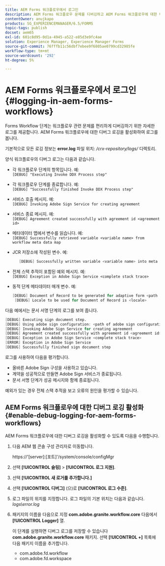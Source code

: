 ```yaml
---
title: AEM Forms 워크플로우에서 로그인
description: AEM Forms 워크플로우 문제를 디버깅하고 AEM Forms 워크플로우에 대한 디버그 로깅을 활성화하여 로그를 보는 방법에 대해 알아봅니다.
contentOwner: anujkapo
products: SG_EXPERIENCEMANAGER/6.5/FORMS
topic-tags: publish
docset: aem65
exl-id: 601c8d95-0d1a-4945-a522-e85d3e9fc4ae
solution: Experience Manager, Experience Manager Forms
source-git-commit: 76fffb11c56dbf7ebee9f6805ae0799cd32985fe
workflow-type: tm+mt
source-wordcount: '292'
ht-degree: 5%

---
```


# AEM Forms 워크플로우에서 로그인{#logging-in-aem-forms-workflows}

Forms Workflow 단계는 워크플로우 관련 문제를 편리하게 디버깅하기 위한 자세한 로그를 제공합니다. AEM Forms 워크플로우에 대한 디버그 로깅을 활성화하여 로그를 봅니다.

기본적으로 모든 로깅 정보는 **error.log** 파일 위치: */crx-repository/logs/* 디렉토리.

양식 워크플로우의 디버그 로그는 다음과 같습니다.

* 각 워크플로우 단계의 항목입니다. 예:\
  `[DEBUG] "Executing Invoke DDX Process step"`

* 각 워크플로우 단계를 종료합니다. 예:\
  `[DEBUG] "Successfully finished Invoke DDX Process step"`

* 서비스 호출 메시지. 예:\
  `[DEBUG] Invoking Adobe Sign Service for creating agreement`

* 서비스 종료 메시지. 예:\
  `[DEBUG] Agreement created successfully with agreement id <agreement id>`

* 메타데이터 맵에서 변수를 읽습니다. 예:\
  `[DEBUG] Successfully retrieved variable <variable name> from workflow meta data map`

* JCR 저장소에 작성된 변수. 예:

  ```verilog
     [DEBUG] Successfully written variable <variable name> into meta data node at <JCR path where meta data is being written>
  ```

* 전체 스택 추적이 포함된 예외 메시지. 예:\
  `[DEBUG] Exception in Adobe Sign Service <complete stack trace>`

* 동적 단계 메타데이터 매개 변수. 예:

  ```verilog
  [DEBUG] Document of Record to be generated for adaptive form <path of adaptive form>
   [DEBUG] Locale to be used for Document of Record is <locale>
  ```

다음 예에서는 문서 서명 단계의 로그를 보여 줍니다.

```verilog
[DEBUG] Executing sign document step.
[DEBUG] Using adobe sign configuration: <path of adobe sign configuration>
[DEBUG] Invoking Adobe Sign Service for creating agreement
[DEBUG] Agreement created successfully with agreement id <agreement id>
[DEBUG] Exception in Adobe Sign Service <complete stack trace>
[ERROR] Exception in Adobe Sign Service
[DEBUG] Successfully finished sign document step
```

로그를 사용하여 다음을 평가합니다.

* 올바른 Adobe Sign 구성을 사용하고 있습니다.
* 계약을 성공적으로 만들면 Adobe Sign 서비스가 종료됩니다.
* 문서 서명 단계가 성공 메시지와 함께 종료됩니다.

예외가 있는 경우 전체 스택 추적을 보고 오류의 원인을 평가할 수 있습니다.

## AEM Forms 워크플로우에 대한 디버그 로깅 활성화 {#enable-debug-logging-for-aem-forms-workflows}

AEM Forms 워크플로우에 대한 디버그 로깅을 활성화할 수 있도록 다음을 수행합니다.

1. 다음 AEM 웹 콘솔 구성 관리자로 이동합니다.

   https://&#39;[server]:[포트]&#39;/system/console/configMgr

1. 선택 **[!UICONTROL 슬링]** > **[!UICONTROL 로그 지원]**.
1. 선택 **[!UICONTROL 새 로거를 추가합니다.]**
1. 선택 **[!UICONTROL 디버그]** (으)로 **[!UICONTROL 로그 수준]**.
1. 로그 파일의 위치를 지정합니다. 로그 파일의 기본 위치는 다음과 같습니다. *logs\error.log*
1. 패키지의 이름을 다음으로 지정 **com.adobe.granite.workflow.core** 다음에서 **[!UICONTROL Logger]** 열.

   이 단계를 실행하면 디버그 로그를 저장할 수 있습니다 **com.adobe.granite.workflow.core** 패키지. 선택 **[!UICONTROL +]** 목록에 다음 패키지 이름을 추가합니다.

   * com.adobe.fd.workflow
   * com.adobe.fd.workspace

